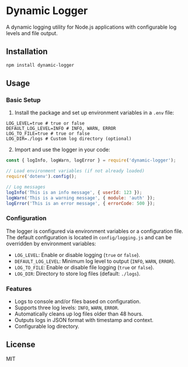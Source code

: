 # Dynamic Logger

A dynamic logging utility for Node.js applications with configurable log levels and file output.

## Installation

```bash
npm install dynamic-logger
```

## Usage

### Basic Setup

1. Install the package and set up environment variables in a `.env` file:

```env
LOG_LEVEL=true # true or false
DEFAULT_LOG_LEVEL=INFO # INFO, WARN, ERROR
LOG_TO_FILE=true # true or false
LOG_DIR=./logs # Custom log directory (optional)
```

2. Import and use the logger in your code:

```javascript
const { logInfo, logWarn, logError } = require('dynamic-logger');

// Load environment variables (if not already loaded)
require('dotenv').config();

// Log messages
logInfo('This is an info message', { userId: 123 });
logWarn('This is a warning message', { module: 'auth' });
logError('This is an error message', { errorCode: 500 });
```

### Configuration

The logger is configured via environment variables or a configuration file. The default configuration is located in `config/logging.js` and can be overridden by environment variables:

- `LOG_LEVEL`: Enable or disable logging (`true` or `false`).
- `DEFAULT_LOG_LEVEL`: Minimum log level to output (`INFO`, `WARN`, `ERROR`).
- `LOG_TO_FILE`: Enable or disable file logging (`true` or `false`).
- `LOG_DIR`: Directory to store log files (default: `./logs`).

### Features

- Logs to console and/or files based on configuration.
- Supports three log levels: `INFO`, `WARN`, `ERROR`.
- Automatically cleans up log files older than 48 hours.
- Outputs logs in JSON format with timestamp and context.
- Configurable log directory.

## License

MIT